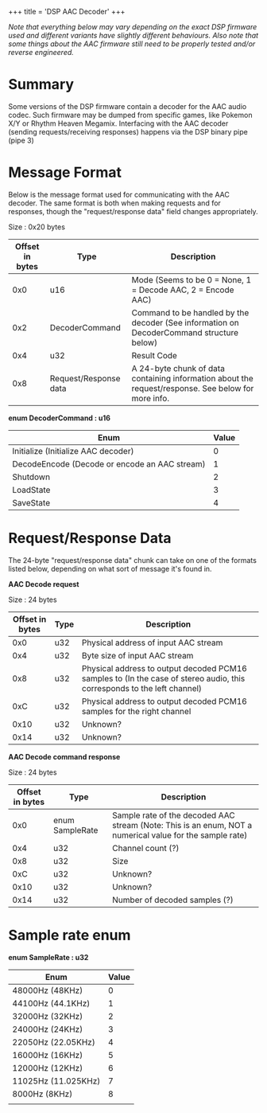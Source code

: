 +++
title = 'DSP AAC Decoder'
+++

*Note that everything below may vary depending on the exact DSP firmware
used and different variants have slightly different behaviours.* *Also
note that some things about the AAC firmware still need to be properly
tested and/or reverse engineered.*

# Summary

Some versions of the DSP firmware contain a decoder for the AAC audio
codec. Such firmware may be dumped from specific games, like Pokemon X/Y
or Rhythm Heaven Megamix. Interfacing with the AAC decoder (sending
requests/receiving responses) happens via the DSP binary pipe (pipe 3)

# Message Format

Below is the message format used for communicating with the AAC decoder.
The same format is both when making requests and for responses, though
the "request/response data" field changes appropriately.

Size : 0x20 bytes

| Offset in bytes | Type                  | Description                                                                                         |
|-----------------|-----------------------|-----------------------------------------------------------------------------------------------------|
| 0x0             | u16                   | Mode (Seems to be 0 = None, 1 = Decode AAC, 2 = Encode AAC)                                         |
| 0x2             | DecoderCommand        | Command to be handled by the decoder (See information on DecoderCommand structure below)            |
| 0x4             | u32                   | Result Code                                                                                         |
| 0x8             | Request/Response data | A 24-byte chunk of data containing information about the request/response. See below for more info. |

**enum DecoderCommand : u16**

| Enum                                          | Value |
|-----------------------------------------------|-------|
| Initialize (Initialize AAC decoder)           | 0     |
| DecodeEncode (Decode or encode an AAC stream) | 1     |
| Shutdown                                      | 2     |
| LoadState                                     | 3     |
| SaveState                                     | 4     |

# Request/Response Data

The 24-byte "request/response data" chunk can take on one of the formats
listed below, depending on what sort of message it's found in.

**AAC Decode request**

Size : 24 bytes

| Offset in bytes | Type | Description                                                                                                             |
|-----------------|------|-------------------------------------------------------------------------------------------------------------------------|
| 0x0             | u32  | Physical address of input AAC stream                                                                                    |
| 0x4             | u32  | Byte size of input AAC stream                                                                                           |
| 0x8             | u32  | Physical address to output decoded PCM16 samples to (In the case of stereo audio, this corresponds to the left channel) |
| 0xC             | u32  | Physical address to output decoded PCM16 samples for the right channel                                                  |
| 0x10            | u32  | Unknown?                                                                                                                |
| 0x14            | u32  | Unknown?                                                                                                                |

**AAC Decode command response**

Size : 24 bytes

| Offset in bytes | Type            | Description                                                                                              |
|-----------------|-----------------|----------------------------------------------------------------------------------------------------------|
| 0x0             | enum SampleRate | Sample rate of the decoded AAC stream (Note: This is an enum, NOT a numerical value for the sample rate) |
| 0x4             | u32             | Channel count (?)                                                                                        |
| 0x8             | u32             | Size                                                                                                     |
| 0xC             | u32             | Unknown?                                                                                                 |
| 0x10            | u32             | Unknown?                                                                                                 |
| 0x14            | u32             | Number of decoded samples (?)                                                                            |

# Sample rate enum

**enum SampleRate : u32**

| Enum                | Value |
|---------------------|-------|
| 48000Hz (48KHz)     | 0     |
| 44100Hz (44.1KHz)   | 1     |
| 32000Hz (32KHz)     | 2     |
| 24000Hz (24KHz)     | 3     |
| 22050Hz (22.05KHz)  | 4     |
| 16000Hz (16KHz)     | 5     |
| 12000Hz (12KHz)     | 6     |
| 11025Hz (11.025KHz) | 7     |
| 8000Hz (8KHz)       | 8     |
|                     |       |
